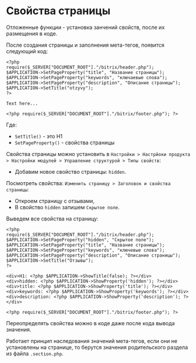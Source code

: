 # Свойства страницы
Отложенные функции - установка занчений свойств, после их размещения в коде.

После создания страницы и заполнения мета-тегов, появится следующий код:

    <?php
    require($_SERVER["DOCUMENT_ROOT"]."/bitrix/header.php");
    $APPLICATION->SetPageProperty("title", "Название страницы");
    $APPLICATION->SetPageProperty("keywords", "ключаевые слова");
    $APPLICATION->SetPageProperty("description", "Описание страницы");
    $APPLICATION->SetTitle("otzyvy");
    ?>

    Text here...

    <?php require($_SERVER["DOCUMENT_ROOT"]."/bitrix/footer.php"); ?>

Где:
- `SetTitle()` - это H1
- `SetPageProperty()` - свойства страницы

Свойства страницы можно установить в `Настройки > Настрйоки продукта > Настройки модулей > Управление структурой > Типы свойств`:
- Добавим новое свойство страницы: `hidden`.

Посмотреть свойства: `Изменить страницу > Заголовок и свойства страницы`:
- Откроем страницу с отзывами,
- В свойство `hidden` запишем `Скрытое поле`.

Выведем все свойства на страницу:

    <?php
    require($_SERVER["DOCUMENT_ROOT"]."/bitrix/header.php");
    $APPLICATION->SetPageProperty("hidden", "Скрытое поле");
    $APPLICATION->SetPageProperty("title", "Название страницы");
    $APPLICATION->SetPageProperty("keywords", "ключевые слова");
    $APPLICATION->SetPageProperty("description", "Описание страницы");
    $APPLICATION->SetTitle("Отзывы");
    ?>

    <div>H1: <?php $APPLICATION->ShowTitle(false); ?></div>
    <div>hidden: <?php $APPLICATION->ShowProperty('hidden'); ?></div>
    <div>title: <?php $APPLICATION->ShowProperty('title'); ?></div>
    <div>keywords: <?php $APPLICATION->ShowProperty('keywords'); ?></div>
    <div>description: <?php $APPLICATION->ShowProperty('description'); ?></div>

    <?php require($_SERVER["DOCUMENT_ROOT"]."/bitrix/footer.php"); ?>

Переопределять свойства можно в коде даже после кода вывода значения.

Работает принцип наследования значений мета-тегов, если они не установлены на странице, то берутся значения родительского раздела из файла `.section.php`.
